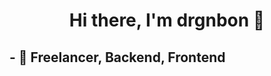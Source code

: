 <h1 align="center">
Hi there, I'm drgnbon 👋
</h1>

<h2 align="left">
- 💼 Freelancer, Backend, Frontend
</21>

<!-- - 💬 Contact me from [Telegram](https://t.me/drgnbon)!

<code><img height="20" alt="javascript" src="https://raw.githubusercontent.com/github/explore/80688e429a7d4ef2fca1e82350fe8e3517d3494d/topics/javascript/javascript.png"></code>
<code><img height="20" alt="sql" src="https://raw.githubusercontent.com/abranhe/programming-languages-logos/master/src/cpp/cpp_512x512.png"></code>

<code><img height="20" alt="linux" src="https://raw.githubusercontent.com/github/explore/80688e429a7d4ef2fca1e82350fe8e3517d3494d/topics/linux/linux.png"></code>
<code><img height="20" alt="vstudiocode" src="https://raw.githubusercontent.com/github/explore/bbd48b997e8d0bef63f676eca4da5e1f76487b56/topics/visual-studio-code/visual-studio-code.png"></code>

<img align="center" src="https://github-readme-stats.vercel.app/api?username=drgnbon" /> -->
